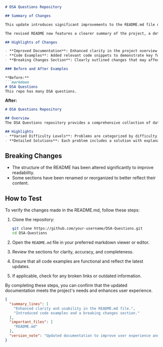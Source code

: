 ```markdown
# DSA Questions Repository

## Summary of Changes

This update introduces significant improvements to the README.md file of the DSA Questions repository. The primary goal of this update is to enhance clarity and usability for developers and contributors who are navigating through the project. By restructuring the content and providing more explicit instructions, we aim to facilitate a better understanding of the repository's purpose and how to contribute effectively.

The revised README now features a clearer summary of the project, a detailed list of highlights, and improved code examples that illustrate essential functionalities. Additionally, we have included a section on breaking changes to ensure that users are aware of any modifications that could affect their existing implementations. This update is part of our ongoing effort to maintain high-quality documentation that supports our growing community.

## Highlights of Changes

- **Improved Documentation**: Enhanced clarity in the project overview and instructions for setup.
- **Code Examples**: Added relevant code snippets to demonstrate key functionalities.
- **Breaking Changes Section**: Clearly outlined changes that may affect existing implementations.

### Before and After Examples

**Before:**
```markdown
# DSA Questions
This repo has many DSA questions.
```

**After:**
```markdown
# DSA Questions Repository

## Overview
The DSA Questions repository provides a comprehensive collection of data structures and algorithms (DSA) problems, along with solutions and explanations.

## Highlights
- **Varied Difficulty Levels**: Problems are categorized by difficulty, making it easy to find suitable challenges.
- **Detailed Solutions**: Each problem includes a solution with explanations and code examples.
```

## Breaking Changes

- The structure of the README has been altered significantly to improve readability.
- Some sections have been renamed or reorganized to better reflect their content.

## How to Test

To verify the changes made in the README.md, follow these steps:

1. Clone the repository:
   ```bash
   git clone https://github.com/your-username/DSA-Questions.git
   cd DSA-Questions
   ```

2. Open the `README.md` file in your preferred markdown viewer or editor.

3. Review the sections for clarity, accuracy, and completeness.

4. Ensure that all code examples are functional and reflect the latest updates.

5. If applicable, check for any broken links or outdated information.

By completing these steps, you can confirm that the updated documentation meets the project's needs and enhances user experience.

```json
{
  "summary_lines": [
    "Enhanced clarity and usability in the README.md file.",
    "Introduced code examples and a breaking changes section."
  ],
  "important_files": [
    "README.md"
  ],
  "version_note": "Updated documentation to improve user experience and clarity."
}
```
```